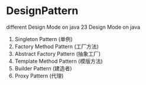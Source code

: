 # DesignPattern
different Design Mode on java
23 Design Mode on java 

1. Singleton Pattern  (单例)
2. Factory Method Pattern (工厂方法)
3. Abstract Factory Pattern (抽象工厂)
4. Template Method Pattern (模版方法)
5. Builder Pattern (建造者)
6. Proxy Pattern (代理)